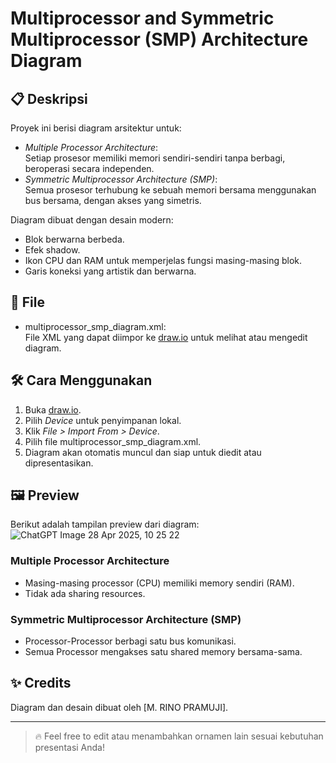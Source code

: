 # Multiprocessor and Symmetric Multiprocessor (SMP) Architecture Diagram

## 📋 Deskripsi

Proyek ini berisi diagram arsitektur untuk:
- *Multiple Processor Architecture*:  
  Setiap prosesor memiliki memori sendiri-sendiri tanpa berbagi, beroperasi secara independen.
- *Symmetric Multiprocessor Architecture (SMP)*:  
  Semua prosesor terhubung ke sebuah memori bersama menggunakan bus bersama, dengan akses yang simetris.

Diagram dibuat dengan desain modern:
- Blok berwarna berbeda.
- Efek shadow.
- Ikon CPU dan RAM untuk memperjelas fungsi masing-masing blok.
- Garis koneksi yang artistik dan berwarna.

## 📂 File

- multiprocessor_smp_diagram.xml:  
  File XML yang dapat diimpor ke [draw.io](https://app.diagrams.net/) untuk melihat atau mengedit diagram.

## 🛠 Cara Menggunakan

1. Buka [draw.io](https://app.diagrams.net/).
2. Pilih *Device* untuk penyimpanan lokal.
3. Klik *File > Import From > Device*.
4. Pilih file multiprocessor_smp_diagram.xml.
5. Diagram akan otomatis muncul dan siap untuk diedit atau dipresentasikan.

## 🖼 Preview

Berikut adalah tampilan preview dari diagram:
![ChatGPT Image 28 Apr 2025, 10 25 22](https://github.com/user-attachments/assets/c46e6a01-ced6-49bb-8092-1b2e53467f59)


### Multiple Processor Architecture
- Masing-masing processor (CPU) memiliki memory sendiri (RAM).
- Tidak ada sharing resources.

### Symmetric Multiprocessor Architecture (SMP)
- Processor-Processor berbagi satu bus komunikasi.
- Semua Processor mengakses satu shared memory bersama-sama.

## ✨ Credits
Diagram dan desain dibuat oleh [M. RINO PRAMUJI].

---

> 🔥 Feel free to edit atau menambahkan ornamen lain sesuai kebutuhan presentasi Anda!
